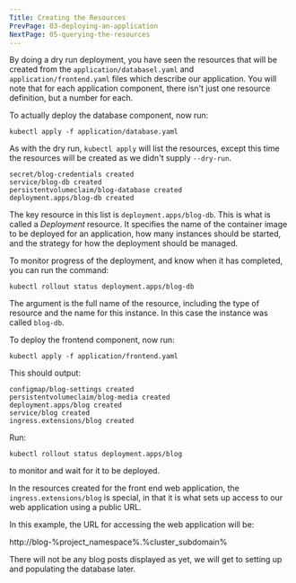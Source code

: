 ```yaml
---
Title: Creating the Resources
PrevPage: 03-deploying-an-application
NextPage: 05-querying-the-resources
---
```


By doing a dry run deployment, you have seen the resources that will be created from the `application/databasel.yaml` and `application/frontend.yaml` files which describe our application. You will note that for each application component, there isn't just one resource definition, but a number for each.

To actually deploy the database component, now run:

```execute
kubectl apply -f application/database.yaml
```

As with the dry run, `kubectl apply` will list the resources, except this time the resources will be created as we didn't supply `--dry-run`.

```
secret/blog-credentials created
service/blog-db created
persistentvolumeclaim/blog-database created
deployment.apps/blog-db created
```

The key resource in this list is `deployment.apps/blog-db`. This is what is called a _Deployment_ resource. It specifies the name of the container image to be deployed for an application, how many instances should be started, and the strategy for how the deployment should be managed.

To monitor progress of the deployment, and know when it has completed, you can run the command:

```execute
kubectl rollout status deployment.apps/blog-db
```

The argument is the full name of the resource, including the type of resource and the name for this instance. In this case the instance was called `blog-db`.

To deploy the frontend component, now run:

```execute
kubectl apply -f application/frontend.yaml
```

This should output:

```
configmap/blog-settings created
persistentvolumeclaim/blog-media created
deployment.apps/blog created
service/blog created
ingress.extensions/blog created
```

Run:

```execute
kubectl rollout status deployment.apps/blog
```

to monitor and wait for it to be deployed.

In the resources created for the front end web application, the `ingress.extensions/blog` is special, in that it is what sets up access to our web application using a public URL.

In this example, the URL for accessing the web application will be:

http://blog-%project_namespace%.%cluster_subdomain%

There will not be any blog posts displayed as yet, we will get to setting up and populating the database later.
